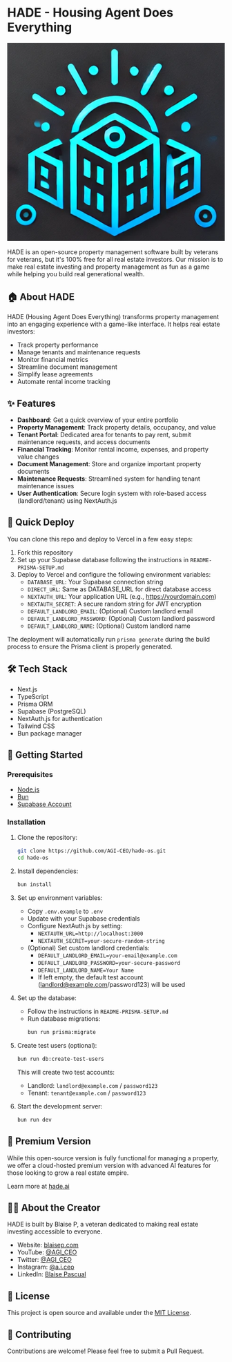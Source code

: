 # HADE - Housing Agent Does Everything

![HADE Logo](/public/images/hade-logo.png)

HADE is an open-source property management software built by veterans for veterans, but it's 100% free for all real estate investors. Our mission is to make real estate investing and property management as fun as a game while helping you build real generational wealth.

## 🏠 About HADE

HADE (Housing Agent Does Everything) transforms property management into an engaging experience with a game-like interface. It helps real estate investors:

- Track property performance
- Manage tenants and maintenance requests
- Monitor financial metrics
- Streamline document management
- Simplify lease agreements
- Automate rental income tracking

## ✨ Features

- **Dashboard**: Get a quick overview of your entire portfolio
- **Property Management**: Track property details, occupancy, and value
- **Tenant Portal**: Dedicated area for tenants to pay rent, submit maintenance requests, and access documents
- **Financial Tracking**: Monitor rental income, expenses, and property value changes
- **Document Management**: Store and organize important property documents
- **Maintenance Requests**: Streamlined system for handling tenant maintenance issues
- **User Authentication**: Secure login system with role-based access (landlord/tenant) using NextAuth.js

## 🚀 Quick Deploy

You can clone this repo and deploy to Vercel in a few easy steps:

1. Fork this repository
2. Set up your Supabase database following the instructions in `README-PRISMA-SETUP.md`
3. Deploy to Vercel and configure the following environment variables:
   - `DATABASE_URL`: Your Supabase connection string
   - `DIRECT_URL`: Same as DATABASE_URL for direct database access
   - `NEXTAUTH_URL`: Your application URL (e.g., https://yourdomain.com)
   - `NEXTAUTH_SECRET`: A secure random string for JWT encryption
   - `DEFAULT_LANDLORD_EMAIL`: (Optional) Custom landlord email
   - `DEFAULT_LANDLORD_PASSWORD`: (Optional) Custom landlord password
   - `DEFAULT_LANDLORD_NAME`: (Optional) Custom landlord name

The deployment will automatically run `prisma generate` during the build process to ensure the Prisma client is properly generated.

## 🛠️ Tech Stack

- Next.js
- TypeScript
- Prisma ORM
- Supabase (PostgreSQL)
- NextAuth.js for authentication
- Tailwind CSS
- Bun package manager

## 🔧 Getting Started

### Prerequisites

- [Node.js](https://nodejs.org/)
- [Bun](https://bun.sh/)
- [Supabase Account](https://supabase.com/)

### Installation

1. Clone the repository:

   ```bash
   git clone https://github.com/AGI-CEO/hade-os.git
   cd hade-os
   ```

2. Install dependencies:

   ```bash
   bun install
   ```

3. Set up environment variables:

   - Copy `.env.example` to `.env`
   - Update with your Supabase credentials
   - Configure NextAuth.js by setting:
     - `NEXTAUTH_URL=http://localhost:3000`
     - `NEXTAUTH_SECRET=your-secure-random-string`
   - (Optional) Set custom landlord credentials:
     - `DEFAULT_LANDLORD_EMAIL=your-email@example.com`
     - `DEFAULT_LANDLORD_PASSWORD=your-secure-password`
     - `DEFAULT_LANDLORD_NAME=Your Name`
     - If left empty, the default test account (landlord@example.com/password123) will be used

4. Set up the database:

   - Follow the instructions in `README-PRISMA-SETUP.md`
   - Run database migrations:
     ```bash
     bun run prisma:migrate
     ```

5. Create test users (optional):

   ```bash
   bun run db:create-test-users
   ```

   This will create two test accounts:

   - Landlord: `landlord@example.com` / `password123`
   - Tenant: `tenant@example.com` / `password123`

6. Start the development server:
   ```bash
   bun run dev
   ```

## 🌟 Premium Version

While this open-source version is fully functional for managing a property, we offer a cloud-hosted premium version with advanced AI features for those looking to grow a real estate empire.

Learn more at [hade.ai](https://hade.ai)

## 👨‍💻 About the Creator

HADE is built by Blaise P, a veteran dedicated to making real estate investing accessible to everyone.

- Website: [blaisep.com](https://blaisep.com)
- YouTube: [@AGI_CEO](https://www.youtube.com/@AGI_CEO)
- Twitter: [@AGI_CEO](https://twitter.com/AGI_CEO)
- Instagram: [@a.i.ceo](https://www.instagram.com/a.i.ceo)
- LinkedIn: [Blaise Pascual](https://www.linkedin.com/in/blaise-pascual-62111924b/)

## 📄 License

This project is open source and available under the [MIT License](LICENSE).

## 🙏 Contributing

Contributions are welcome! Please feel free to submit a Pull Request.
